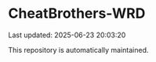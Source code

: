 # CheatBrothers-WRD

Last updated: 2025-06-23 20:03:20

This repository is automatically maintained.
